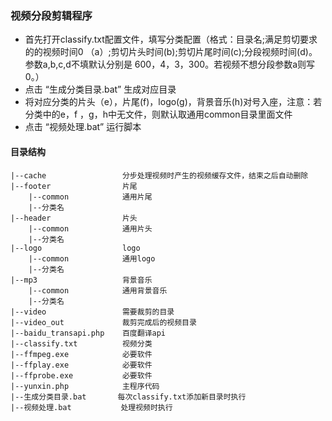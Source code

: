 ### 视频分段剪辑程序
* 首先打开classify.txt配置文件，填写分类配置（格式：目录名;满足剪切要求的的视频时间0
    （a）;剪切片头时间(b);剪切片尾时间(c);分段视频时间(d)。参数a,b,c,d不填默认分别是
    600，4，3，300。若视频不想分段参数a则写0。）
* 点击 “生成分类目录.bat” 生成对应目录
* 将对应分类的片头（e），片尾(f)，logo(g)，背景音乐(h)对号入座，注意：若分类中的e，f
  ，g，h中无文件，则默认取通用common目录里面文件
* 点击 “视频处理.bat” 运行脚本

#### 目录结构

    |--cache                 分步处理视频时产生的视频缓存文件，结束之后自动删除   
    |--footer                片尾
        |--common            通用片尾
        |--分类名       
    |--header                片头  
        |--common            通用片头
        |--分类名
    |--logo                  logo  
        |--common            通用logo
        |--分类名
    |--mp3                   背景音乐
        |--common            通用背景音乐
        |--分类名
    |--video                 需要裁剪的目录 
    |--video_out             裁剪完成后的视频目录
    |--baidu_transapi.php    百度翻译api
    |--classify.txt          视频分类 
    |--ffmpeg.exe            必要软件  
    |--ffplay.exe            必要软件 
    |--ffprobe.exe           必要软件
    |--yunxin.php            主程序代码 
    |--生成分类目录.bat       每次classify.txt添加新目录时执行
    |--视频处理.bat           处理视频时执行

